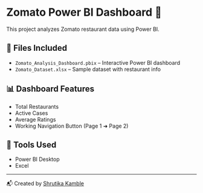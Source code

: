 # Zomato Power BI Dashboard 🚀

This project analyzes Zomato restaurant data using Power BI.

## 📁 Files Included
- `Zomato_Analysis_Dashboard.pbix` – Interactive Power BI dashboard
- `Zomato_Dataset.xlsx` – Sample dataset with restaurant info

## 📊 Dashboard Features
- Total Restaurants
- Active Cases
- Average Ratings
- Working Navigation Button (Page 1 ➜ Page 2)

## 📌 Tools Used
- Power BI Desktop
- Excel

---

📬 Created by [Shrutika Kamble](https://www.linkedin.com/in/shrutikakamble)  
